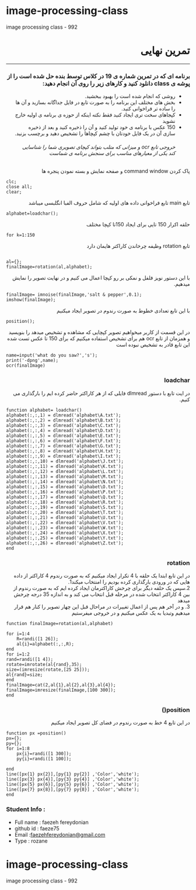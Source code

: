# image-processing-class
image processing class - 992





<div dir="rtl">
 
 <h1> تمرین نهایی</h1>
 <hr>
 
 <h3> برنامه ای که در تمرین شماره ی 19 در کلاس توسط بنده حل شده است را از پوشه ی class دانلود کنید و کارهای زیر را روی آن انجام دهید:</h3>  
<ul>
 <li> روشی که انجام شده است را بهبود ببخشید.</li>
 <li>بخش های مختلف این برنامه را به صورت تابع در فایل جداگانه بسازید و آن ها را ساده تر فراخوانی کنید.
</li>
 <li>کپجاهای سخت تری ایجاد کنید فقط نکته اینکه از حوزه ی برنامه ی اولیه خارج نشوید
</li>
 <li>
  150 عکس با برنامه ی خود تولید کنید و آن را ذخیره کنید و بعد از ذخیره سازی آن در یک فایل خودتان با چشم کپچاها را تشخیص دهید و برچسب بزنید.
  </li>
 <h6>خروجی تابع ocr   و میزانی که متلب بتواند کپچای تصویری شما را شناسایی کند یکی از معیارهای مناسب برای سنجش برنامه ی شماست</h6>

</ul>
</div>

<div dir="rtl">
 پاک کردن command window و صفحه نمایش و بسته نمودن پنجره ها
 </div>
 
````
clc;
close all;
clear;
````
 <div dir="rtl">
تابع main
تابع فراخوانی داده های اولیه که شامل حروف الفبا انگلبسی میباشد
</div>

 ````
alphabet=loadchar();

````
 <div dir="rtl">
حلقه اکرار 150 تایی برای ایجاد 150تا کپچا مختلف 
</div>
 
 ````
for k=1:150
````
<div dir="rtl">
تابع rotation  وظیفه چرخاندن کاراکتر هایمان دارد
 </div>
 
 ````
 
al={};
finalImage=rotation(al,alphabet);

````
<div dir="rtl">
 با این دستور نویز فلفل و نمکی بر رو کپچا اعمال می کنیم و در نهایت تصویر را نمایش میدهیم. 
 </div>

````
finalImage= imnoise(finalImage,'salt & pepper',0.1);
imshow(finalImage);

````
<div dir="rtl">
با این تابع تعدادی خطوط به صورت رندوم در تصویر ایجاد میکنیم
 </div>

````
position();
````
<div dir="rtl">
در این قسمت از کاربر میخواهیم تصویر کپچایی که مشاهده و تشخیص میدهد را بنویسید و همزمان از تابع ocr  هم برای تشخیص استفاده میکنیم که برای 150 تا عکس تست شده این تابع قادر به تشخیص نبوده است
 </div>

````
name=input('what do you saw?','s');
print('-dpng',name);
ocr(finalImage)

````

<div dir="rtl">
 <h3> loadchar</h3>
در ایت تابع با دستور dlmread  فایلی که از هر کاراکتر حاضر کرده ایم را بارگذاری می کنیم.
</div>

````
function alphabet= loadchar()
alphabet(:,:,1) = dlmread('alphabet\A.txt');
alphabet(:,:,2) = dlmread('alphabet\B.txt');
alphabet(:,:,3) = dlmread('alphabet\C.txt');
alphabet(:,:,4) = dlmread('alphabet\D.txt');
alphabet(:,:,5) = dlmread('alphabet\E.txt');
alphabet(:,:,6) = dlmread('alphabet\F.txt');
alphabet(:,:,7) = dlmread('alphabet\G.txt');
alphabet(:,:,8) = dlmread('alphabet\H.txt');
alphabet(:,:,9) = dlmread('alphabet\I.txt');
alphabet(:,:,10) = dlmread('alphabet\J.txt');
alphabet(:,:,11) = dlmread('alphabet\K.txt');
alphabet(:,:,12) = dlmread('alphabet\L.txt');
alphabet(:,:,13) = dlmread('alphabet\M.txt');
alphabet(:,:,14) = dlmread('alphabet\N.txt');
alphabet(:,:,15) = dlmread('alphabet\O.txt');
alphabet(:,:,16) = dlmread('alphabet\P.txt');
alphabet(:,:,17) = dlmread('alphabet\Q.txt');
alphabet(:,:,18) = dlmread('alphabet\R.txt');
alphabet(:,:,19) = dlmread('alphabet\S.txt');
alphabet(:,:,20) = dlmread('alphabet\T.txt');
alphabet(:,:,21) = dlmread('alphabet\U.txt');
alphabet(:,:,22) = dlmread('alphabet\V.txt');
alphabet(:,:,23) = dlmread('alphabet\W.txt');
alphabet(:,:,24) = dlmread('alphabet\X.txt');
alphabet(:,:,25) = dlmread('alphabet\Y.txt');
alphabet(:,:,26) = dlmread('alphabet\Z.txt');
end

````

<div dir="rtl">
 <h3> rotation</h3>
 در این تابع ابتدا یک حلقه با 4 تکرار ایجاد میکنیم که به صورت رندوم 4 کاراکتر از داده هایی که در ورودی بارگذاری  کرده بودیم را امنتخاب میکند1.</br>
  2.سپس یک حلقه دیگر برای چرخش کاراکترمان ایجاد کرده ایم که به صورت رندوم از بین 4 کاراکتر انتخاب شده در مرحله قبل انتخاب می کند و به اندازه 35 درجه چرخش  میدهد</br>
  3. و در آخر هم پس از اعمال تغییرات در مراحال قبل این چهار تصویر را کنار هم قرار میدهیم وتبدیا به یک عکس میکنیم و در خروجی میفرستیم
 </div>

````
function finalImage=rotation(al,alphabet)

for i=1:4
    R=randi([1 26]);
    al{i}=alphabet(:,:,R);
end
for i=1:2
rand=randi([1 4]);
rotate=imrotate(al{rand},35);
size=(imresize(rotate,[25 25]));
al{rand}=size;
end 
finalImage=cat(2,al{1},al{2},al{3},al{4});
finalImage=imresize(finalImage,[100 300]);
end
````


<div dir="rtl">
 <h3> position()</h3>
 
در این تابع 4 خط  به صورت رندوم در فضای کل تصویر ایجاد میکنیم  </div>

````
function px =position()
px={};
py={};
for i=1:8
    px{i}=randi([1 300]);
    py{i}=randi([1 100]);
    
end 
line([px{1} px{2}],[py{1} py{2}] ,'Color','white');
line([px{3} px{4}],[py{3} py{4}] ,'Color','white');
line([px{5} px{6}],[py{5} py{6}] ,'Color','white');
line([px{7} px{8}],[py{7} py{8}] ,'Color','white');
end

````


</div>


### Student Info :
* Full name : faezeh fereydonian
* github id : faeze75
* Email :faezehfereydonian@gmail.com
* Type : rozane
# image-processing-class
image processing class - 992
